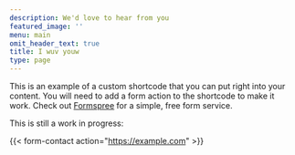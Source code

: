 ```yaml
---
description: We'd love to hear from you
featured_image: ''
menu: main
omit_header_text: true
title: I wuv youw
type: page
---
```

This is an example of a custom shortcode that you can put right into your content. You will need to add a form action to the shortcode to make it work. Check out [Formspree](https://formspree.io/) for a simple, free form service.

This is still a work in progress:

{{< form-contact action="<https://example.com>" >}}
